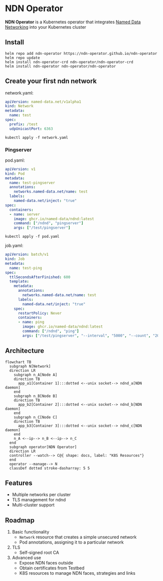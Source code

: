 # NDN Operator

**NDN Operator** is a Kubernetes operator that integrates [Named Data Networking](https://github.com/named-data) into your Kubernetes cluster

## Install
```
helm repo add ndn-operator https://ndn-operator.github.io/ndn-operator
helm repo update
helm install ndn-operator-crd ndn-operator/ndn-operator-crd
helm install ndn-operator ndn-operator/ndn-operator
```
## Create your first ndn network
network.yaml:
```yaml
apiVersion: named-data.net/v1alpha1
kind: Network
metadata:
  name: test
spec:
  prefix: /test
  udpUnicastPort: 6363
```
```
kubectl apply -f network.yaml
```

### Pingserver
pod.yaml:
```yaml
apiVersion: v1
kind: Pod
metadata:
  name: test-pingserver
  annotations:
    networks.named-data.net/name: test
  labels:
    named-data.net/inject: "true"
spec:
  containers:
  - name: server
    image: ghcr.io/named-data/ndnd:latest
    command: ["/ndnd", "pingserver"]
    args: ["/test/pingserver"]
```
```
kubectl apply -f pod.yaml
```

job.yaml:
```yaml
apiVersion: batch/v1
kind: Job
metadata:
  name: test-ping
spec:
  ttlSecondsAfterFinished: 600
  template:
    metadata:
      annotations:
        networks.named-data.net/name: test
      labels:
        named-data.net/inject: "true"
    spec:
      restartPolicy: Never
      containers:
      - name: ping
        image: ghcr.io/named-data/ndnd:latest
        command: ["/ndnd", "ping"]
        args: ["/test/pingserver", "--interval", "5000", "--count", "20"]
```

## Architecture
```mermaid
flowchart TB
  subgraph N[Network]
  direction LR
    subgraph n_A[Node A]
    direction TB
      app_a1[Container 1]:::dotted <--unix socket--> ndnd_a[NDN daemon]
    end
    subgraph n_B[Node B]
    direction TB
      app_b2[Container 2]:::dotted <--unix socket--> ndnd_b[NDN daemon]
    end
    subgraph n_C[Node C]
    direction TB
      app_b3[Container 3]:::dotted <--unix socket--> ndnd_c[NDN daemon]
    end
    n_A <--ip--> n_B <--ip--> n_C
  end
  subgraph operator[NDN Operator]
  direction LR
  controller --watch--> C@{ shape: docs, label: "K8S Resources"}
  end
  operator --manage--> N
  classDef dotted stroke-dasharray: 5 5
```

## Features
* Multiple networks per cluster
* TLS management for ndnd
* Multi-cluster support

## Roadmap
1. Basic functionality
    * `Network` resource that creates a simple unsecured network
    * Pod annotations, assigning it to a particular network
1. TLS
    * Self-signed root CA
1. Advanced use
    * Expose NDN faces outside
    * Obtain certificates from Testbed
    * K8S resources to manage NDN faces, strategies and links